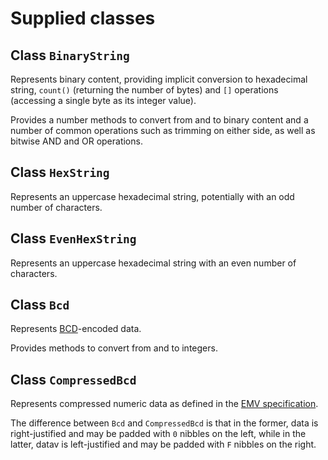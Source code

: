 # Supplied classes

## Class `BinaryString`

Represents binary content, providing implicit conversion to
hexadecimal string, `count()` (returning the number of bytes) and `[]`
operations (accessing a single byte as its integer value).

Provides a number methods to convert from and to binary content and a
number of common operations such as trimming on either side, as well
as bitwise AND and OR operations.

## Class `HexString`

Represents an uppercase hexadecimal string, potentially with an odd
number of characters.

## Class `EvenHexString`

Represents an uppercase hexadecimal string with an even number of
characters.

## Class `Bcd`

Represents
[BCD](https://en.wikipedia.org/wiki/Binary-coded_decimal)-encoded
data.

Provides methods to convert from and to integers.

## Class `CompressedBcd`

Represents compressed numeric data as defined in the [EMV
specification](https://en.wikipedia.org/wiki/EMV).

The difference between `Bcd` and `CompressedBcd` is that in the
former, data is right-justified and may be padded with `0` nibbles on
the left, while in the latter, datav is left-justified and may be
padded with `F` nibbles on the right.
